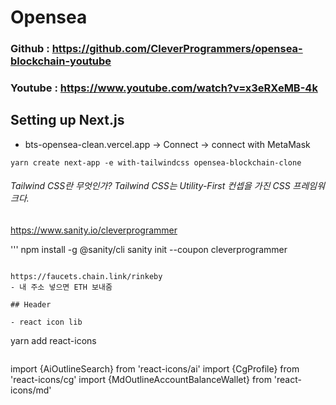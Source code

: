# Opensea

### Github : https://github.com/CleverProgrammers/opensea-blockchain-youtube
### Youtube : https://www.youtube.com/watch?v=x3eRXeMB-4k

## Setting up Next.js

- bts-opensea-clean.vercel.app -> Connect -> connect with MetaMask 

```
yarn create next-app -e with-tailwindcss opensea-blockchain-clone
```

###### Tailwind CSS란 무엇인가? Tailwind CSS는 Utility-First 컨셉을 가진 CSS 프레임워크다.

https://www.sanity.io/cleverprogrammer

'''
npm install -g @sanity/cli
sanity init --coupon cleverprogrammer  
```

https://faucets.chain.link/rinkeby
- 내 주소 넣으면 ETH 보내줌

## Header

- react icon lib
```
yarn add react-icons
```
```
import {AiOutlineSearch} from 'react-icons/ai'
import {CgProfile} from 'react-icons/cg'
import {MdOutlineAccountBalanceWallet} from 'react-icons/md'
```


